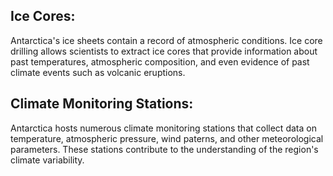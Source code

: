 ## Ice Cores:

 Antarctica's ice sheets contain a record of atmospheric conditions. Ice core drilling allows scientists to extract ice cores that provide information about past temperatures, atmospheric composition, and even evidence of past climate events such as volcanic eruptions.

## Climate Monitoring Stations:
 Antarctica hosts numerous climate monitoring stations that collect data on temperature, atmospheric pressure, wind paterns, and other meteorological parameters. These stations contribute to the understanding of the region's climate variability.
